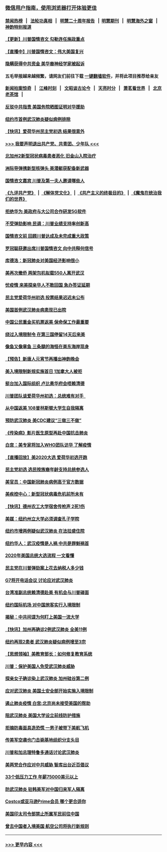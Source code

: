 ### [微信用户指南，使用浏览器打开体验更佳](https://github.com/gfw-breaker/banned-news1/blob/master/indexes/wechat-guide.md?t=0)
#### [禁闻热榜](热点新闻.md?t=0)  &nbsp;&nbsp;|&nbsp;&nbsp; [法轮功真相](https://github.com/gfw-breaker/truth/blob/master/README.md?t=0) &nbsp;&nbsp;|&nbsp;&nbsp; [明慧二十周年报告](https://github.com/gfw-breaker/mh-reports/blob/master/README.md?t=0) &nbsp;&nbsp;|&nbsp;&nbsp;[明慧期刊](https://github.com/gfw-breaker/mh-qikan) &nbsp;&nbsp;|&nbsp;&nbsp; [明慧海外之窗](https://github.com/gfw-breaker/mh-news/blob/master/README.md?t=0) &nbsp;&nbsp;|&nbsp;&nbsp; [神韵特别报道](https://github.com/gfw-breaker/mh-news/blob/master/shenyun.md?t=0)
#### [【更新】川普国情咨文 勾勒连任施政重点](../pages/nsc412/n11845223.md?t=02051211) 
#### [【直播中】川普国情咨文：伟大美国复兴](../pages/nsc412/n11842079.md?t=02051211) 
#### [隐瞒获得中共资金 美华裔神经学家被起诉](../pages/nsc412/n11844879.md?t=02051211) 
#### 五毛举报越来越频繁，请网友们前往下载 [一键翻墙软件](https://github.com/gfw-breaker/ssr-accounts)，并将此项目推荐给亲友
#### [新闻拍案惊奇](https://github.com/gfw-breaker/banned-news1/blob/master/pages/link4.md) &nbsp;&nbsp;|&nbsp;&nbsp; [江峰时刻](https://github.com/gfw-breaker/banned-news1/blob/master/pages/link4.md) &nbsp;&nbsp;|&nbsp;&nbsp; [文昭谈古论今](https://github.com/gfw-breaker/banned-news1/blob/master/pages/link4.md) &nbsp;&nbsp;|&nbsp;&nbsp; [天亮时分](https://github.com/gfw-breaker/banned-news1/blob/master/pages/link4.md) &nbsp;&nbsp;|&nbsp;&nbsp; [萧茗看世界](https://github.com/gfw-breaker/banned-news1/blob/master/pages/link4.md) &nbsp;&nbsp;|&nbsp;&nbsp; [北京老茶馆](https://github.com/gfw-breaker/banned-news1/blob/master/pages/link4.md) &nbsp;&nbsp;|&nbsp;&nbsp; 
#### [反驳中共指责 美国务院晒图证明对华援助](../pages/nsc412/n11844859.md?t=02051211) 
#### [纽约市首例武汉肺炎疑似病例排除](../pages/nsc412/n11844989.md?t=02051211) 
#### [【快讯】爱荷华州民主党初选 结果很意外](../pages/nsc412/n11844878.md?t=02051211) 
#### [>>> 我要声明退出共产党、共青团、少年队 <<<](https://github.com/begood0513/goodnews/blob/master/quit/letter.md) 
#### [北加州2新型冠状病毒患者恶化 旧金山入院治疗](../pages/nsc412/n11844842.md?t=02051211) 
#### [洲际导弹携新型核弹头 美潜艇获配备新武器](../pages/nsc412/n11844680.md?t=02051211) 
#### [国情咨文嘉宾 川普及第一夫人邀请哪些人](../pages/nsc412/n11844712.md?t=02051211) 
#### [《九评共产党》](https://github.com/begood0513/9ping.md/blob/master/README.md) &nbsp;|&nbsp; [《解体党文化》](../../../../jtdwh.md/blob/master/README.md)  &nbsp;|&nbsp; [《共产主义的终极目的》](../../../../gczydzjmd.md/blob/master/README.md) &nbsp;|&nbsp; [《魔鬼在统治我们的世界》](../../../../mgztzwmdsj.md/blob/master/README.md) 
#### [拒绝华为 美政府与大公司合作研发5G软件](../pages/nsc412/n11844625.md?t=02051211) 
#### [不受弹劾影响 民调：川普业绩支持率创新高](../pages/nsc412/n11844622.md?t=02051211) 
#### [国情咨文前 回顾川普达成及未完成重大政策](../pages/nsc412/n11844581.md?t=02051211) 
#### [罗冠聪获邀出席川普国情咨文 向中共释何信号](../pages/nsc412/n11844355.md?t=02051211) 
#### [库德洛：新冠肺炎对美国经济影响很小](../pages/nsc412/n11844418.md?t=02051211) 
#### [美再次撤侨 两架包机拟载550人离开武汉](../pages/nsc412/n11844407.md?t=02051211) 
#### [忧疫情 来美探亲华人不敢回国 急办签证延期](../pages/nsc412/n11843344.md?t=02051211) 
#### [民主党爱荷华州初选 投票结果迟迟未公布](../pages/nsc412/n11844207.md?t=02051211) 
#### [美国首例武汉肺炎病患现已出院](../pages/nsc412/n11842740.md?t=02051211) 
#### [中国公民重金买机票返美 保命保工作最重要](../pages/nsc412/n11843282.md?t=02051211) 
#### [绕过入境限制令  在第三国停留14天后来美](../pages/nsc412/n11843341.md?t=02051211) 
#### [像鱼又像章鱼 三条腿的海怪在美东海岸现身](../pages/nsc412/n11843092.md?t=02051211) 
#### [【预告】新唐人元宵节再播出神韵晚会](../pages/nsc412/n11843192.md?t=02051211) 
#### [美入境限制新规实施首日 1加拿大人被拒](../pages/nsc412/n11843058.md?t=02051211) 
#### [挺台加入国际组织 卢比奥华府会唔赖清德](../pages/nsc412/n11843023.md?t=02051211) 
#### [川普团队谈爱荷华州初选：总统难有对手  ](../pages/nsc412/n11842867.md?t=02051211) 
#### [从中国返美 108普林斯顿大学生自我隔离](../pages/nsc412/n11842714.md?t=02051211) 
#### [预防武汉肺炎 美CDC建议“三做三不做”](../pages/nsc412/n11842700.md?t=02051211) 
#### [《传染病》影片医生原型再赴中国抗击肺炎](../pages/nsc412/n11842626.md?t=02051211) 
#### [白宫：美专家将加入WHO团队访华 了解疫情](../pages/nsc412/n11842198.md?t=02051211) 
#### [【直播回放】美2020大选 爱荷华初选开跑](../pages/nsc412/n11841820.md?t=02051211) 
#### [民主党初选 选民按族裔年龄支持总统参选人](../pages/nsc412/n11842239.md?t=02051211) 
#### [美官员：中国新冠肺炎病例高于官方数据](../pages/nsc412/n11842452.md?t=02051211) 
#### [美疾控中心：新型冠状病毒危机前所未有](../pages/nsc412/n11842406.md?t=02051211) 
#### [【快讯】德州农工大学宿舍传枪声 2死1伤](../pages/nsc412/n11842279.md?t=02051211) 
#### [美媒：纽约州立大学必须调查孔子学院](../pages/nsc412/n11840637.md?t=02051211) 
#### [纽约市增两例疑似武汉肺炎 在法拉盛住院](../pages/nsc412/n11840625.md?t=02051211) 
#### [纽约华人：武汉疫情是人祸 中共是罪魁祸首](../pages/nsc412/n11840631.md?t=02051211) 
#### [2020年美国总统大选流程 一文看懂](../pages/nsc412/n11842056.md?t=02051211) 
#### [民主党在川普弹劾案上花去纳税人多少钱](../pages/nsc412/n11841941.md?t=02051211) 
#### [G7将开电话会议 讨论应对武汉肺炎](../pages/nsc412/n11841658.md?t=02051211) 
#### [台湾准副总统赖清德赴美 有机会与川普碰面](../pages/nsc412/n11841332.md?t=02051211) 
#### [纽约国际机场  对中国旅客实行入境限制](../pages/nsc412/n11840619.md?t=02051211) 
#### [揭秘：中共间谍为何盯上美国一流大学](../pages/nsc412/n11840270.md?t=02051211) 
#### [【快讯】加州再确诊2例武汉肺炎 全美11例](../pages/nsc412/n11840339.md?t=02051211) 
#### [纽约再现2患者 武汉肺炎疑似病例增至3宗](../pages/nsc412/n11840010.md?t=02051211) 
#### [【思想领袖】美教育部长：如何修复教育系统](../pages/nsc412/n11690865.md?t=02051211) 
#### [川普：保护美国人免受武汉肺炎威胁](../pages/nsc412/n11839718.md?t=02051211) 
#### [探亲女子确诊染上武汉肺炎 加州硅谷第二例](../pages/nsc412/n11839784.md?t=02051211) 
#### [应对武汉肺炎 美国土安全部开始实施入境限制](../pages/nsc412/n11839729.md?t=02051211) 
#### [遏止肺炎疫情 白宫:北京尚未接受美国的帮助](../pages/nsc412/n11839660.md?t=02051211) 
#### [阻武汉肺炎 美国大学设立前线防护措施](../pages/nsc412/n11839479.md?t=02051211) 
#### [拒摘防毒面具造恐慌 一男子被带下美航飞机](../pages/nsc412/n11839455.md?t=02051211) 
#### [传美军空袭也门击毙基地组织分支头目](../pages/nsc412/n11839210.md?t=02051211) 
#### [川普和加总理特鲁多通话讨论武汉肺炎](../pages/nsc412/n11839128.md?t=02051211) 
#### [美两党合作应对中共威胁 智库出台近百倡议](../pages/nsc412/n11838437.md?t=02051211) 
#### [33个低压力工作 年薪75000美元以上](../pages/nsc412/n11834441.md?t=02051211) 
#### [防武汉肺炎 驻韩美军对中国归来军人隔离](../pages/nsc412/n11838970.md?t=02051211) 
#### [Costco或亚马逊Prime会员 哪个更合适你](../pages/nsc412/n11834459.md?t=02051211) 
#### [美国印太司令部禁止所属军民前往中国](../pages/nsc412/n11838418.md?t=02051211) 
#### [曾去中国者入境美国 航空公司将执行新规则](../pages/nsc412/n11838375.md?t=02051211) 

----
#### [ >>> 更早内容 <<< ](../indexes/nsc412-earlier.md)
